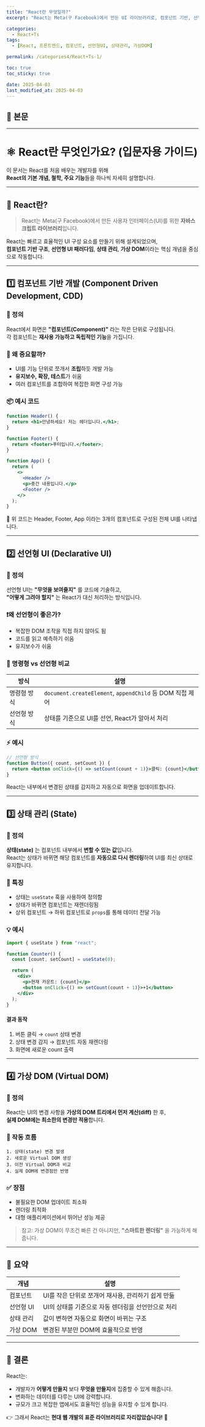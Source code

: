 ```yaml
---
title: "React란 무엇일까?"
excerpt: "React는 Meta(구 Facebook)에서 만든 UI 라이브러리로, 컴포넌트 기반, 선언형 UI, 상태 관리, 가상 DOM 등의 특징을 바탕으로 효율적이고 유지보수하기 좋은 웹 애플리케이션을 만들 수 있도록 도와줍니다."

categories:
  - React+Ts
tags:
  - [React, 프론트엔드, 컴포넌트, 선언형UI, 상태관리, 가상DOM]

permalink: /categories4/React+Ts-1/

toc: true
toc_sticky: true

date: 2025-04-03
last_modified_at: 2025-04-03
---
```


## 🦥 본문

---

# ⚛️ React란 무엇인가요? (입문자용 가이드)

이 문서는 React를 처음 배우는 개발자를 위해  
**React의 기본 개념, 철학, 주요 기능**들을 하나씩 자세히 설명합니다.

---

## 🧾 React란?

> React는 Meta(구 Facebook)에서 만든 사용자 인터페이스(UI)를 위한 **자바스크립트 라이브러리**입니다.

React는 빠르고 효율적인 UI 구성 요소를 만들기 위해 설계되었으며,  
**컴포넌트 기반 구조**, **선언형 UI 패러다임**, **상태 관리**, **가상 DOM**이라는 핵심 개념을 중심으로 작동합니다.

---

## 1️⃣ 컴포넌트 기반 개발 (Component Driven Development, CDD)

### 📌 정의

React에서 화면은 **"컴포넌트(Component)"** 라는 작은 단위로 구성됩니다.  
각 컴포넌트는 **재사용 가능하고 독립적인 기능**을 가집니다.

### 🧱 왜 중요할까?

- UI를 기능 단위로 쪼개서 **조립**하듯 개발 가능
- **유지보수, 확장, 테스트**가 쉬움
- 여러 컴포넌트를 조합하여 복잡한 화면 구성 가능

### 📦 예시 코드

```jsx
function Header() {
  return <h1>안녕하세요! 저는 헤더입니다.</h1>;
}

function Footer() {
  return <footer>푸터입니다.</footer>;
}

function App() {
  return (
    <>
      <Header />
      <p>중간 내용입니다.</p>
      <Footer />
    </>
  );
}
```

📌 위 코드는 Header, Footer, App 이라는 3개의 컴포넌트로 구성된 전체 UI를 나타냅니다.

---

## 2️⃣ 선언형 UI (Declarative UI)

### 📌 정의

선언형 UI는 **"무엇을 보여줄지"** 를 코드에 기술하고,  
**"어떻게 그려야 할지"** 는 React가 대신 처리하는 방식입니다.

### ❗️왜 선언형이 좋은가?

- 복잡한 DOM 조작을 직접 하지 않아도 됨
- 코드를 읽고 예측하기 쉬움
- 유지보수가 쉬움

### 🔁 명령형 vs 선언형 비교

| 방식        | 설명                                                     |
| ----------- | -------------------------------------------------------- |
| 명령형 방식 | `document.createElement`, `appendChild` 등 DOM 직접 제어 |
| 선언형 방식 | 상태를 기준으로 UI를 선언, React가 알아서 처리           |

### ⚡ 예시

```jsx
// 선언형 방식
function Button({ count, setCount }) {
  return <button onClick={() => setCount(count + 1)}>클릭: {count}</button>;
}
```

React는 내부에서 변경된 상태를 감지하고 자동으로 화면을 업데이트합니다.

---

## 3️⃣ 상태 관리 (State)

### 📌 정의

**상태(state)** 는 컴포넌트 내부에서 **변할 수 있는 값**입니다.  
React는 상태가 바뀌면 해당 컴포넌트를 **자동으로 다시 렌더링**하여 UI를 최신 상태로 유지합니다.

### 🔑 특징

- 상태는 `useState` 훅을 사용하여 정의함
- 상태가 바뀌면 컴포넌트는 재렌더링됨
- 상위 컴포넌트 → 하위 컴포넌트로 `props`를 통해 데이터 전달 가능

### 💡 예시

```jsx
import { useState } from "react";

function Counter() {
  const [count, setCount] = useState(0);

  return (
    <div>
      <p>현재 카운트: {count}</p>
      <button onClick={() => setCount(count + 1)}>+1</button>
    </div>
  );
}
```

#### 결과 동작

1. 버튼 클릭 → `count` 상태 변경
2. 상태 변경 감지 → 컴포넌트 자동 재렌더링
3. 화면에 새로운 count 출력

---

## 4️⃣ 가상 DOM (Virtual DOM)

### 📌 정의

React는 UI의 변경 사항을 **가상의 DOM 트리에서 먼저 계산(diff)** 한 후,  
**실제 DOM에는 최소한의 변경만 적용**합니다.

### 🧠 작동 흐름

```
1. 상태(state) 변경 발생
2. 새로운 Virtual DOM 생성
3. 이전 Virtual DOM과 비교
4. 실제 DOM에 변경점만 반영
```

### ✅ 장점

- 불필요한 DOM 업데이트 최소화
- 렌더링 최적화
- 대형 애플리케이션에서 뛰어난 성능 제공

> 참고: 가상 DOM이 무조건 빠른 건 아니지만, **"스마트한 렌더링"** 을 가능하게 해줍니다.

---

## 📌 요약

| 개념      | 설명                                               |
| --------- | -------------------------------------------------- |
| 컴포넌트  | UI를 작은 단위로 쪼개어 재사용, 관리하기 쉽게 만듦 |
| 선언형 UI | UI의 상태를 기준으로 자동 렌더링을 선언만으로 처리 |
| 상태 관리 | 값이 변하면 자동으로 화면이 바뀌는 구조            |
| 가상 DOM  | 변경된 부분만 DOM에 효율적으로 반영                |

---

## 🧠 결론

React는:

- 개발자가 **어떻게 만들지** 보다 **무엇을 만들지**에 집중할 수 있게 해줍니다.
- 변화하는 데이터를 다루는 UI에 강력합니다.
- 규모가 크고 복잡한 앱에서도 효율적인 성능을 유지할 수 있게 합니다.

👉 그래서 React는 **현대 웹 개발의 표준 라이브러리로 자리잡았습니다!** 🚀

